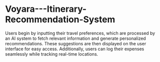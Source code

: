 # Voyara---Itinerary-Recommendation-System
Users begin by inputting their travel preferences, which are processed by an AI system to fetch relevant information and generate personalized recommendations. These suggestions are then displayed on the user interface for easy access. Additionally, users can log their expenses seamlessly while tracking real-time locations.
